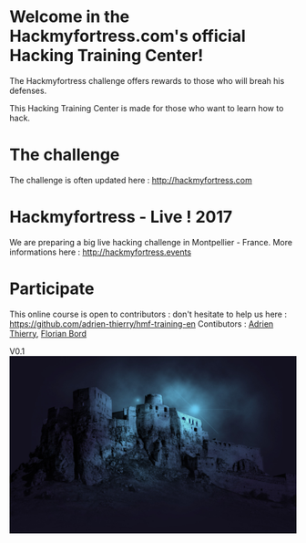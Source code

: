 # Welcome in the Hackmyfortress.com's official Hacking Training Center!

The Hackmyfortress challenge offers rewards to those who will breah his defenses.

This Hacking Training Center is made for those who want to learn how to hack. 

# The challenge

The challenge is often updated here : http://hackmyfortress.com

# Hackmyfortress - Live ! 2017

We are preparing a big live hacking challenge in Montpellier - France. More informations here : http://hackmyfortress.events

# Participate

This online course is open to contributors : don't hesitate to help us here : https://github.com/adrien-thierry/hmf-training-en
Contibutors : [Adrien Thierry](https://github.com/adrien-thierry), [Florian Bord](https://github.com/FlorianBord2)

V0.1
![alt text](https://raw.githubusercontent.com/adrien-thierry/hmf-training/master/src/fortress.jpg "Fortress")
